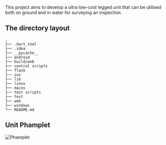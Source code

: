 

This project aims to develop a ultra low-cost legged unit that can be utilised both on ground and in water for surveying an inspection.

## The directory layout

    .
    ├── .dart_tool              
    ├── .idea            
    ├── __pycache__                 
    ├── android                    
    ├── build/web       
    ├── control scripts    
    ├── flask             
    ├── ios          
    ├── lib        
    ├── linux
    ├── macos      
    ├── test scripts        
    ├── test         
    ├── web          
    ├── windows        
    └── README.md

## Unit Phamplet

![Phamplet](https://github.com/user-attachments/assets/1aca5fb8-ff1d-41e5-8dca-10b2439dd2c5)

